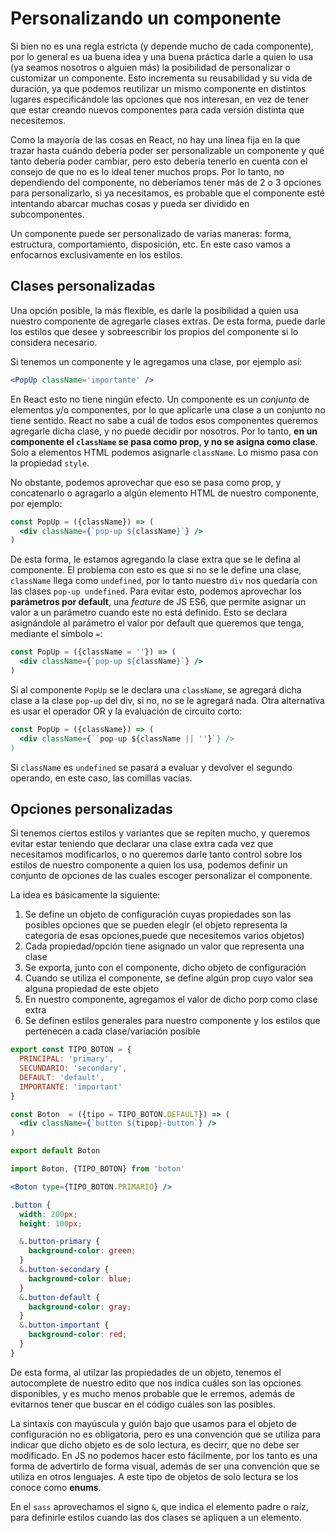 # Personalizando un componente

Si bien no es una regla estricta (y depende mucho de cada componente), por lo general es ua buena idea y una buena práctica darle a quien lo usa (ya seamos nosotros o alguien más) la posibilidad de personalizar o customizar un componente. Esto incrementa su reusabilidad y su vida de duración, ya que podemos reutilizar un mismo componente en distintos lugares especificándole las opciones que nos interesan, en vez de tener que estar creando nuevos componentes para cada versión distinta que necesitemos.

Como la mayoría  de las cosas en React, no hay una línea fija en la que trazar hasta cuándo debería poder ser personalizable un componente y qué tanto debería poder cambiar, pero esto debería tenerlo en cuenta con el consejo de que no es lo ideal tener muchos props. Por lo tanto, no dependiendo del componente, no deberíamos tener más de 2 o 3 opciones para personalizarlo, si ya necesitamos, es probable que el componente esté intentando abarcar muchas cosas y pueda ser dividido en subcomponentes.

Un componente puede ser personalizado de varias maneras: forma, estructura, comportamiento, disposición, etc. En este caso vamos a enfocarnos exclusivamente en los estilos.

## Clases personalizadas

Una opción posible, la más flexible, es darle la posibilidad a quien usa nuestro componente de agregarle clases extras. De esta forma, puede darle los estilos que desee y sobreescribir los propios del componente si lo considera necesario.

Si tenemos un componente y le agregamos una clase, por ejemplo así:

```jsx
<PopUp className='importante' />
```

En React esto no tiene ningún efecto. Un componente es un *conjunto* de elementos y/o componentes, por lo que aplicarle una clase a un conjunto no tiene sentido. React no sabe a cuál de todos esos componentes queremos agregarle dicha clase, y no puede decidir por nosotros. Por lo tanto, **en un componente el `className` se pasa como prop, y no se asigna como clase**. Solo a elementos HTML podemos asignarle `className`. Lo mismo pasa con la propiedad `style`.

No obstante, podemos aprovechar que eso se pasa como prop, y concatenarlo o agragarlo a algún elemento HTML de nuestro componente, por ejemplo:

```jsx
const PopUp = ({className}) => (
  <div className={`pop-up ${className}`} />
)
```

De esta forma, le estamos agregando la clase extra que se le defina al componente. El problema con esto es que si no se le define una clase, `className` llega como `undefined`, por lo tanto nuestro `div` nos quedaría con las clases `pop-up undefined`. Para evitar esto, podemos aprovechar los **parámetros por default**, una *feature* de JS ES6, que permite asignar un valor a un parámetro cuando este no está definido. Esto se declara asignándole al parámetro el valor por default que queremos que tenga, mediante el símbolo `=`:

```jsx
const PopUp = ({className = ''}) => (
  <div className={`pop-up ${className}`} />
)
```

Si al componente `PopUp`  se le declara una `className`, se agregará dicha clase a la clase `pop-up` del div, si no, no se le agregará nada. Otra alternativa es usar el operador OR y la evaluación de circuito corto:

```jsx
const PopUp = ({className}) => (
  <div className={``pop-up ${className || ''}`} />
)
```
Si `className`  es `undefined` se pasará a evaluar y devolver el segundo operando, en este caso, las comillas vacías.

## Opciones personalizadas

Si tenemos ciertos estilos y variantes que se repiten mucho, y queremos evitar estar teniendo que declarar una clase extra cada vez que necesitamos modificarlos, o no queremos darle tanto control sobre los estilos de nuestro componente a quien los usa, podemos definir un conjunto de opciones de las cuales escoger personalizar el componente.

La idea es básicamente la siguiente:

1. Se define un objeto de configuración cuyas propiedades son las posibles opciones que se pueden elegir (el objeto representa la categoría de esas opciones,puede que necesitemos varios objetos)
2. Cada propiedad/opción tiene asignado un valor que representa una clase
3. Se exporta, junto con el componente, dicho objeto de configuración
4. Cuando se utiliza el componente, se define algún prop cuyo valor sea alguna propiedad de este objeto
5. En nuestro componente, agregamos el valor de dicho porp como clase extra
6. Se definen estilos generales para nuestro componente y los estilos que pertenecen a cada clase/variación posible

```jsx
export const TIPO_BOTON = {
  PRINCIPAL: 'primary',
  SECUNDARIO: 'secondary',
  DEFAULT: 'default',
  IMPORTANTE: 'important'
}

const Boton  = ({tipo = TIPO_BOTON.DEFAULT}) => (
  <div className={`button ${tipop}-button`} />
)

export default Boton
```

```jsx
import Boton, {TIPO_BOTON} from 'boton'

<Boton type={TIPO_BOTON.PRIMARIO} />
```

```scss
.button {
  width: 200px;
  height: 100px;

  &.button-primary {
    background-color: green;
  }
  &.button-secondary {
    background-color: blue;
  }
  &.button-default {
    background-color: gray;
  }
  &.button-important {
    background-color: red;
  }
}
```

De esta forma, al utilzar las propiedades de un objeto, tenemos el autocomplete de nuestro edito que nos indica cuáles son las opciones disponibles, y es mucho menos probable que le erremos, además de evitarnos tener que buscar en el código cuáles son las posibles.

La sintaxis con mayúscula y guión bajo que usamos para el objeto de configuración no es obligatoria, pero es una convención que se utiliza para indicar que dicho objeto es de solo lectura, es decirr, que no debe ser modificado. En JS no podemos hacer esto fácilmente, por los tanto es una forma de advertirlo de forma visual, además de ser una convención que se utiliza en otros lenguajes. A este tipo de objetos de solo lectura se los conoce como **enums**.

En el `sass` aprovechamos el signo `&`, que indica el elemento padre o raíz, para definirle estilos cuando las dos clases se apliquen a un elemento.